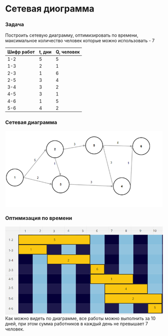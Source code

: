# Сетевая диограмма
### Задача
Построить сетевую диаграмму, оптимизировать по времени, максимальное количество человек которые можно использовать - 7

|Шифр работ|t, дни|Q, человек|
|----------|------|----------|
|1-2       |5     |5         |
|1-3       |2     |1         |
|2-3       |1     |6         |
|2-5       |3     |4         |
|3-4       |3     |2         |
|4-5       |3     |1         |
|4-6       |1     |5         |
|5-6       |4     |2         |

### Сетевая диаграмма
<img src="sqr1.png">

### Оптимизация по времени
<img src="sqr2.png">
Как можно видеть по диаграмме, все работы можно выполнить за 10 дней, при этом сумма работников в каждый день не превышает 7 человек.

